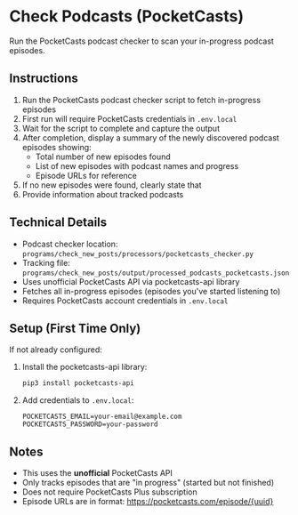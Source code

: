 # Check Podcasts (PocketCasts)

Run the PocketCasts podcast checker to scan your in-progress podcast episodes.

## Instructions

1. Run the PocketCasts podcast checker script to fetch in-progress episodes
2. First run will require PocketCasts credentials in `.env.local`
3. Wait for the script to complete and capture the output
4. After completion, display a summary of the newly discovered podcast episodes showing:
   - Total number of new episodes found
   - List of new episodes with podcast names and progress
   - Episode URLs for reference
5. If no new episodes were found, clearly state that
6. Provide information about tracked podcasts

## Technical Details

- Podcast checker location: `programs/check_new_posts/processors/pocketcasts_checker.py`
- Tracking file: `programs/check_new_posts/output/processed_podcasts_pocketcasts.json`
- Uses unofficial PocketCasts API via pocketcasts-api library
- Fetches all in-progress episodes (episodes you've started listening to)
- Requires PocketCasts account credentials in `.env.local`

## Setup (First Time Only)

If not already configured:
1. Install the pocketcasts-api library:
   ```bash
   pip3 install pocketcasts-api
   ```

2. Add credentials to `.env.local`:
   ```
   POCKETCASTS_EMAIL=your-email@example.com
   POCKETCASTS_PASSWORD=your-password
   ```

## Notes

- This uses the **unofficial** PocketCasts API
- Only tracks episodes that are "in progress" (started but not finished)
- Does not require PocketCasts Plus subscription
- Episode URLs are in format: https://pocketcasts.com/episode/{uuid}
